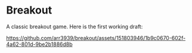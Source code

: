 # Breakout
A classic breakout game.
Here is the first working draft:

https://github.com/arr3939/breakout/assets/151803946/1b9c0670-602f-4a62-801d-9be2b1886d8b





























